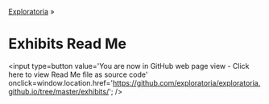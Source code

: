 [Exploratoria]( http://exploratoria.github.io ) &raquo;

Exhibits Read Me
====

<span style=display:none; >[You are now in GitHub source code view - click here to view Read Me file as a web page]( http://exploratoria.github.io/exhibits/index.html "View file as a web page." ) </span>
<input type=button value='You are now in GitHub web page view - Click here to view Read Me file as source code' onclick=window.location.href='https://github.com/exploratoria/exploratoria.github.io/tree/master/exhibits/'; />


